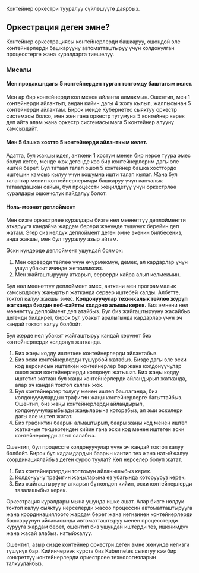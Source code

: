 Контейнер оркестри тууралуу сүйлөшүүгө даярбыз.

## Оркестрация деген эмне?

Контейнер оркестрациясы контейнерлерди башкаруу, ошондой эле контейнерлерди башкарууну автоматташтыруу үчүн колдонулган процесстерге жана куралдарга тиешелүү.

### Мисалы

#### Мен продакшндагы 5 контейнерден турган топтомду баштагым келет.

Мен ар бир контейнерди кол менен айланта алмакмын. Ошентип, мен 1 контейнерди айлантып, андан кийин дагы 4 жолу кылып, жалпысынан 5 контейнерди айлантам. Бирок менде Кубернетес сыяктуу оркестр системасы болсо, мен жөн гана оркестр тутумуна 5 контейнер керек деп айта алам жана оркестр системасы мага 5 контейнер алууну камсыздайт.

#### Мен 5 башка хостто 5 контейнерди айланткым келет.

Адатта, бул жакшы идея, анткени 1 хостум менен бир нерсе туура эмес болуп кетсе, менде жок дегенде кээ бир контейнерлерим дагы эле иштей берет. Бул татаал талап ошол 5 контейнер башка хосттордо иштешин камсыз кылуу үчүн кошумча ишти талап кылат. Жана бул талаптар менин контейнерлеримди башкаруу үчүн канчалык татаалдашкан сайын, бул процессти жеңилдетүү үчүн оркестрлөө куралдары ошончолук пайдалуу болот.

#### Нөль-мөөнөт деплоймент

Мен сизге оркестрлөө куралдары бизге нөл мөөнөттүү деплойментти аткарууга кандайча жардам берери жөнүндө түшүнүк берейин деп жатам. Эгер сиз нөлдүк деплоймент деген эмне экенин билбесеңиз, анда жакшы, мен бул тууралуу азыр айтам.

Эски күндөрдө деплоймент ушундай болмок:

1. Мен серверди тейлөө үчүн өчүрмөкмүн, демек, ал кардарлар үчүн ушул убакыт ичинде жеткиликсиз.
2. Мен жайгаштырууну аткарып, серверди кайра алып келмекмин.

Бул нөл мөөнөттүү деплоймент эмес, анткени мен программалык камсыздоону жаңыртып жатканда сервер иштебей калды. Албетте, токтоп калуу жакшы эмес.
**Колдонуучулар техникалык тейлөө жүрүп жатканда биздин веб-сайтты колдоно алышы керек.** Биз эмнени нөл мөөнөттүү деплоймент деп атайбыз. Бул биз жайгаштырууну жасайбыз дегенди билдирет, бирок бул убакыт аралыгында кардарлар үчүн эч кандай токтоп калуу болбойт.

Бул жерде нөл убакыт жайгаштыруу кандай көрүнөт биз контейнерлерди колдонуп жатканда.

1. Биз жаңы кодду иштеткен контейнерлерди айлантабыз.
2. Биз эски контейнерлерди түшүрбөй жатабыз. Бизде дагы эле эски код версиясын иштеткен контейнерлер бар жана колдонуучулар ошол эски контейнерлерди колдонуп жатышат. Биз жаңы кодду иштетип жаткан бул жаңы контейнерлерди айландырып жатканда, алар эч кандай токтоп калган жок.
3. Бул контейнерлер толугу менен иштеп баштаганда, биз колдонуучулардын трафигин жаңы контейнерлерге багыттайбыз. Ошентип, биз жаңы контейнерлерди айландырып, колдонуучуларыбызды жаңыларына которабыз, ал эми эскилери дагы эле иштеп жатат.
4. Биз трафиктин баарын алмаштырып, баары жаңы код менен иштеп жатканын текшергенден кийин гана эски код менен иштеген эски контейнерлерди алып салабыз.

Ошентип, бул процессте колдонуучулар үчүн эч кандай токтоп калуу болбойт. Бирок бул кадамдардын баарын кантип тез жана натыйжалуу координациялайбыз деген суроо туулат? Көп нерселер болуп жатат.

1. Биз контейнерлердин топтомун айланышыбыз керек.
2. Колдонуучу трафигин жаңыларына өз убагында которуубуз керек.
3. Биз жайгаштырууну аткарып бүткөндөн кийин, эски контейнерлерди тазалашыбыз керек.

Оркестрация куралдары мына ушунда ишке ашат. Алар бизге нөлдүк токтоп калуу сыяктуу нерселерди жасоо процессин автоматташтырууга жана координациялоого жардам берет жана негизинен контейнерлерди башкаруунун айланасында автоматташтыруу менен процесстерди курууга жардам берет, ошентип биз ушундай иштерди тез, ишенимдүү жана жасай алабыз. натыйжалуу.

Ошентип, азыр сизде контейнер оркестри деген эмне жөнүндө негизги түшүнүк бар.
Кийинчерээк курста биз Kubernetes сыяктуу кээ бир конкреттүү контейнерлерди оркестрлөө технологияларын талкуулайбыз.
